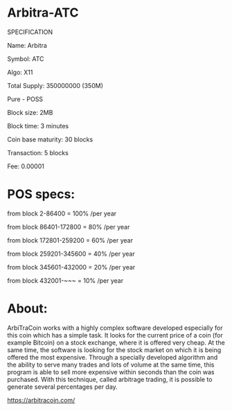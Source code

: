 # Arbitra-ATC
SPECIFICATION

Name: Arbitra

Symbol: ATC

Algo: X11

Total Supply: 350000000 (350M)

Pure - POSS

Block size: 2MB

Block time: 3 minutes

Coin base maturity: 30 blocks

Transaction: 5 blocks

Fee: 0.00001


# POS specs:


from block 2-86400 = 100% /per year

from block 86401-172800 = 80% /per year

from block 172801-259200 = 60% /per year

from block 259201-345600 = 40% /per year

from block 345601-432000 = 20% /per year

from block 432001-~~~ = 10% /per year



# About:


ArbiTraCoin works with a highly complex software developed especially for this coin which has a simple task. It looks for the current price of a coin (for example Bitcoin) on a stock exchange, where it is offered very cheap. At the same time, the software is looking for the stock market on which it is being offered the most expensive. Through a specially developed algorithm and the ability to serve many trades and lots of volume at the same time, this program is able to sell more expensive within seconds than the coin was purchased. With this technique, called arbitrage trading, it is possible to generate several percentages per day.


  https://arbitracoin.com/
